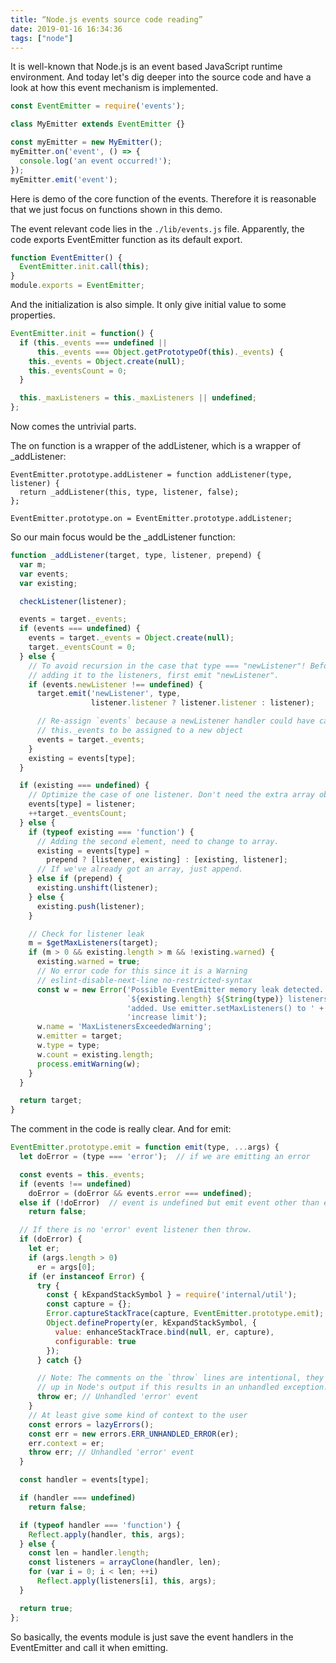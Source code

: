 ```yaml
---
title: “Node.js events source code reading”
date: 2019-01-16 16:34:36
tags: ["node"]
---
```


It is well-known that Node.js is an event based JavaScript  runtime environment. And today let's dig deeper into the source code and have a look at how this event mechanism is implemented.

```javascript
const EventEmitter = require('events');

class MyEmitter extends EventEmitter {}

const myEmitter = new MyEmitter();
myEmitter.on('event', () => {
  console.log('an event occurred!');
});
myEmitter.emit('event');
```

Here is demo of the core function of the events. Therefore it is reasonable that we just focus on functions shown in this demo.

The event relevant code lies in the `./lib/events.js` file. Apparently, the code exports EventEmitter function as its default export.

```javascript
function EventEmitter() {
  EventEmitter.init.call(this);
}
module.exports = EventEmitter;
```

And the initialization is also simple. It only give initial value to some properties.

```javascript
EventEmitter.init = function() {
  if (this._events === undefined ||
      this._events === Object.getPrototypeOf(this)._events) {
    this._events = Object.create(null);
    this._eventsCount = 0;
  }

  this._maxListeners = this._maxListeners || undefined;
};
```

Now comes the untrivial parts.

The on function is a wrapper of the addListener, which is a wrapper of _addListener:

```
EventEmitter.prototype.addListener = function addListener(type, listener) {
  return _addListener(this, type, listener, false);
};

EventEmitter.prototype.on = EventEmitter.prototype.addListener;
```

So our main focus would be the _addListener function:

```javascript
function _addListener(target, type, listener, prepend) {
  var m;
  var events;
  var existing;

  checkListener(listener);

  events = target._events;
  if (events === undefined) {
    events = target._events = Object.create(null);
    target._eventsCount = 0;
  } else {
    // To avoid recursion in the case that type === "newListener"! Before
    // adding it to the listeners, first emit "newListener".
    if (events.newListener !== undefined) {
      target.emit('newListener', type,
                  listener.listener ? listener.listener : listener);

      // Re-assign `events` because a newListener handler could have caused the
      // this._events to be assigned to a new object
      events = target._events;
    }
    existing = events[type];
  }

  if (existing === undefined) {
    // Optimize the case of one listener. Don't need the extra array object.
    events[type] = listener;
    ++target._eventsCount;
  } else {
    if (typeof existing === 'function') {
      // Adding the second element, need to change to array.
      existing = events[type] =
        prepend ? [listener, existing] : [existing, listener];
      // If we've already got an array, just append.
    } else if (prepend) {
      existing.unshift(listener);
    } else {
      existing.push(listener);
    }

    // Check for listener leak
    m = $getMaxListeners(target);
    if (m > 0 && existing.length > m && !existing.warned) {
      existing.warned = true;
      // No error code for this since it is a Warning
      // eslint-disable-next-line no-restricted-syntax
      const w = new Error('Possible EventEmitter memory leak detected. ' +
                          `${existing.length} ${String(type)} listeners ` +
                          'added. Use emitter.setMaxListeners() to ' +
                          'increase limit');
      w.name = 'MaxListenersExceededWarning';
      w.emitter = target;
      w.type = type;
      w.count = existing.length;
      process.emitWarning(w);
    }
  }

  return target;
}
```

The comment in the code is really clear. And for emit: 

```javascript
EventEmitter.prototype.emit = function emit(type, ...args) {
  let doError = (type === 'error');  // if we are emitting an error

  const events = this._events;
  if (events !== undefined)
    doError = (doError && events.error === undefined);
  else if (!doError)  // event is undefined but emit event other than error.
    return false;

  // If there is no 'error' event listener then throw.
  if (doError) {
    let er;
    if (args.length > 0)
      er = args[0];
    if (er instanceof Error) {
      try {
        const { kExpandStackSymbol } = require('internal/util');
        const capture = {};
        Error.captureStackTrace(capture, EventEmitter.prototype.emit);
        Object.defineProperty(er, kExpandStackSymbol, {
          value: enhanceStackTrace.bind(null, er, capture),
          configurable: true
        });
      } catch {}

      // Note: The comments on the `throw` lines are intentional, they show
      // up in Node's output if this results in an unhandled exception.
      throw er; // Unhandled 'error' event
    }
    // At least give some kind of context to the user
    const errors = lazyErrors();
    const err = new errors.ERR_UNHANDLED_ERROR(er);
    err.context = er;
    throw err; // Unhandled 'error' event
  }

  const handler = events[type];

  if (handler === undefined)
    return false;

  if (typeof handler === 'function') {
    Reflect.apply(handler, this, args);
  } else {
    const len = handler.length;
    const listeners = arrayClone(handler, len);
    for (var i = 0; i < len; ++i)
      Reflect.apply(listeners[i], this, args);
  }

  return true;
};
```

So basically, the events module is just save the event handlers in the EventEmitter and call it when emitting.

